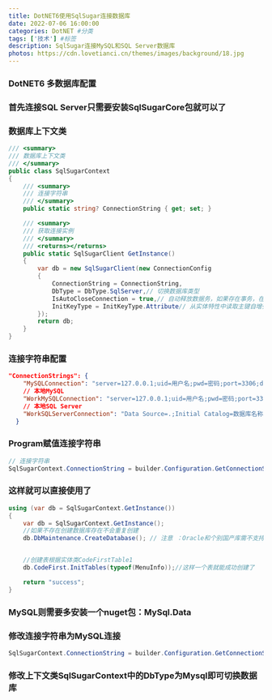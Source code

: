 ```yaml
---
title: DotNET6使用SqlSugar连接数据库
date: 2022-07-06 16:00:00
categories: DotNET #分类
tags: ['技术'] #标签
description: SqlSugar连接MySQL和SQL Server数据库
photos: https://cdn.lovetianci.cn/themes/images/background/18.jpg
---
```

### DotNET6 多数据库配置
<!-- more -->
### 首先连接SQL Server只需要安装SqlSugarCore包就可以了
### 数据库上下文类
````csharp
/// <summary>
/// 数据库上下文类
/// </summary>
public class SqlSugarContext
{
    /// <summary>
    /// 连接字符串
    /// </summary>
    public static string? ConnectionString { get; set; }

    /// <summary>
    /// 获取连接实例
    /// </summary>
    /// <returns></returns>
    public static SqlSugarClient GetInstance()
    {
        var db = new SqlSugarClient(new ConnectionConfig
        {
            ConnectionString = ConnectionString,
            DbType = DbType.SqlServer,// 切换数据库类型
            IsAutoCloseConnection = true,// 自动释放数据务，如果存在事务，在事务结束后释放
            InitKeyType = InitKeyType.Attribute// 从实体特性中读取主键自增列信息
        });
        return db;
    }
}
````
### 连接字符串配置
````json
"ConnectionStrings": {
    "MySQLConnection": "server=127.0.0.1;uid=用户名;pwd=密码;port=3306;database=数据库名称;SslMode=None",
    // 本地MySQL
    "WorkMySQLConnection": "server=127.0.0.1;uid=用户名;pwd=密码;port=3307;database=数据库名称;SslMode=None",
    // 本地SQL Server
    "WorkSQLServerConnection": "Data Source=.;Initial Catalog=数据库名称;uid=用户名;pwd=密码;Pooling=true;"
  }
````
### Program赋值连接字符串
````csharp
// 连接字符串
SqlSugarContext.ConnectionString = builder.Configuration.GetConnectionString("WorkSQLServerConnection");
````
### 这样就可以直接使用了
````csharp
using (var db = SqlSugarContext.GetInstance())
{
    var db = SqlSugarContext.GetInstance();
    //如果不存在创建数据库存在不会重复创建 
    db.DbMaintenance.CreateDatabase(); // 注意 ：Oracle和个别国产库需不支持该方法，需要手动建库 


    //创建表根据实体类CodeFirstTable1     
    db.CodeFirst.InitTables(typeof(MenuInfo));//这样一个表就能成功创建了

    return "success";
}
````
### MySQL则需要多安装一个nuget包：MySql.Data
### 修改连接字符串为MySQL连接
````csharp
SqlSugarContext.ConnectionString = builder.Configuration.GetConnectionString("MySQLConnection");
````
### 修改上下文类SqlSugarContext中的DbType为Mysql即可切换数据库